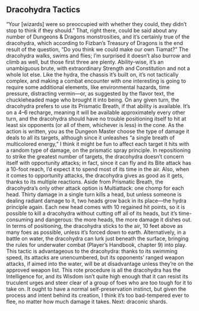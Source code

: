 ## Dracohydra Tactics

“Your [wizards] were so preoccupied with whether they could, they didn’t stop to think if they should.” That, right there, could be said about any number of Dungeons & Dragons monstrosities, and it’s certainly true of the dracohydra, which according to Fizban’s Treasury of Dragons is the end result of the question, “Do you think we could make our own Tiamat?”
The dracohydra walks, swims and flies; I’m surprised it doesn’t also burrow and climb as well, but those first three are plenty. Ability-wise, it’s an unambiguous brute, with extraordinary Strength and Constitution and not a whole lot else. Like the hydra, the chassis it’s built on, it’s not tactically complex, and making a combat encounter with one interesting is going to require some additional elements, like environmental hazards, time pressure, distracting vermin—or, as suggested by the flavor text, the chuckleheaded mage who brought it into being.
On any given turn, the dracohydra prefers to use its Prismatic Breath, if that ability is available. It’s on a 4–6 recharge, meaning it will be available approximately every other turn, and the dracohydra should have no trouble positioning itself to hit at least six opponents (or all of them, whichever is less) in the cone. As the action is written, you as the Dungeon Master choose the type of damage it deals to all its targets, although since it unleashes “a single breath of multicolored energy,” I think it might be fun to affect each target it hits with a random type of damage, on the prismatic spray principle. In repositioning to strike the greatest number of targets, the dracohydra doesn’t concern itself with opportunity attacks; in fact, since it can fly and its Bite attack has a 10-foot reach, I’d expect it to spend most of its time in the air. Also, when it comes to opportunity attacks, the dracohydra gives as good as it gets, thanks to its multiple reactions.
Aside from Prismatic Breath, the dracohydra’s only other attack option is Multiattack: one chomp for each head. Thirty damage in a single turn kills a head, but unless someone is dealing radiant damage to it, two heads grow back in its place—the hydra principle again. Each new head comes with 10 regained hit points, so it is possible to kill a dracohydra without cutting off all of its heads, but it’s time-consuming and dangerous: the more heads, the more damage it dishes out.
In terms of positioning, the dracohydra sticks to the air, 10 feet above as many foes as possible, unless it’s forced down to earth. Alternatively, in a battle on water, the dracohydra can lurk just beneath the surface, bringing the rules for underwater combat (Player’s Handbook, chapter 9) into play. This tactic is advantageous to the dracohydra: thanks to its swimming speed, its attacks are unencumbered, but its opponents’ ranged weapon attacks, if aimed into the water, will be at disadvantage unless they’re on the approved weapon list.
This rote procedure is all the dracohydra has the Intelligence for, and its Wisdom isn’t quite high enough that it can resist its truculent urges and steer clear of a group of foes who are too tough for it to take on. It ought to have a normal self-preservation instinct, but given the process and intent behind its creation, I think it’s too bad-tempered ever to flee, no matter how much damage it takes.
Next: draconic shards.
